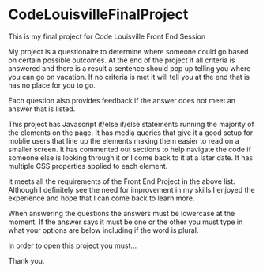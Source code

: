 # CodeLouisvilleFinalProject
This is my final project for Code Louisville Front End Session

My project is a questionaire to determine where someone could go based on certain possible outcomes.
At the end of the project if all criteria is answered and there is a result a sentence should pop up telling you where you can go on vacation.
If no criteria is met it will tell you at the end that is has no place for you to go.

Each question also provides feedback if the answer does not meet an answer that is listed.

This project has Javascript if/else if/else statements running the majority of the elements on the page.
It has media queries that give it a good setup for moblie users that line up the elements making them easier to read on a smaller screen.
It has commented out sections to help navigate the code if someone else is looking through it or I come back to it at a later date.
It has multiple CSS properties applied to each element.

It meets all the requirements of the Front End Project in the above list. Although I definitely see the need for improvement in my skills I enjoyed 
the experience and hope that I can come back to learn more.

When answering the questions the answers must be lowercase at the moment. If the answer says it must be one or the other you must type in what your options are below including if the word is plural.

In order to open this project you must...

Thank you.

